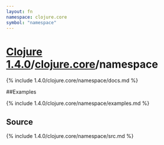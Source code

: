```yaml
---
layout: fn
namespace: clojure.core
symbol: "namespace"
---
```


# [Clojure 1.4.0](../../)/[clojure.core](../)/namespace

{% include 1.4.0/clojure.core/namespace/docs.md %}

##Examples

{% include 1.4.0/clojure.core/namespace/examples.md %}
## Source
{% include 1.4.0/clojure.core/namespace/src.md %}

